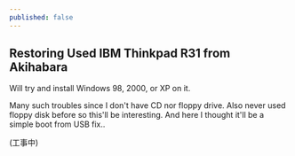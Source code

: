 ```yaml
---
published: false
---
```

## Restoring Used IBM Thinkpad R31 from Akihabara

Will try and install Windows 98, 2000, or XP on it.

Many such troubles since I don't have CD nor floppy drive. Also never used floppy disk before so this'll be interesting.
And here I thought it'll be a simple boot from USB fix.. 

(工事中)
